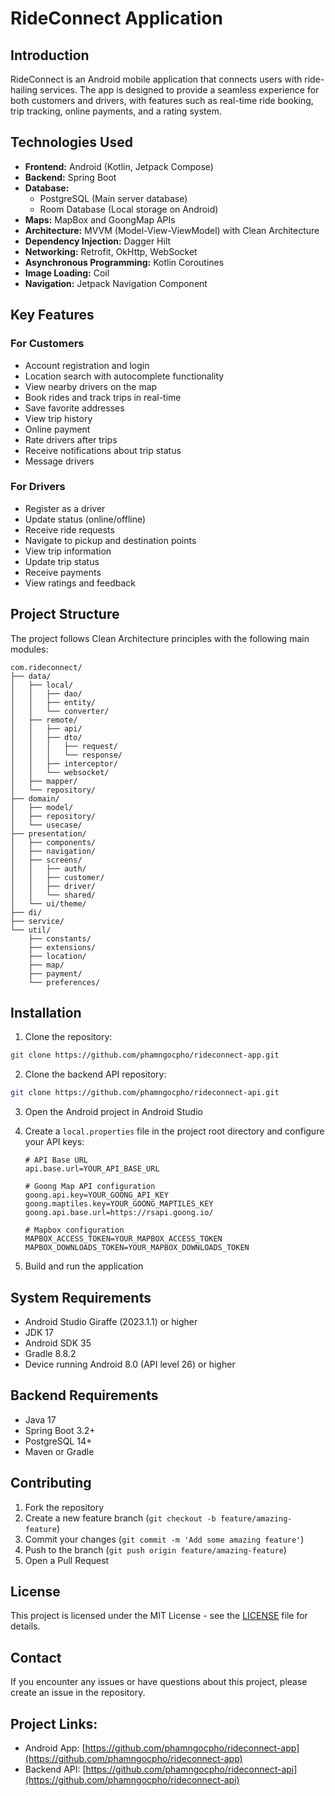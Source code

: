# RideConnect Application

## Introduction

RideConnect is an Android mobile application that connects users with ride-hailing services. The app is designed to provide a seamless experience for both customers and drivers, with features such as real-time ride booking, trip tracking, online payments, and a rating system.

## Technologies Used

- **Frontend:** Android (Kotlin, Jetpack Compose)
- **Backend:** Spring Boot
- **Database:** 
  - PostgreSQL (Main server database)
  - Room Database (Local storage on Android)
- **Maps:** MapBox and GoongMap APIs
- **Architecture:** MVVM (Model-View-ViewModel) with Clean Architecture
- **Dependency Injection:** Dagger Hilt
- **Networking:** Retrofit, OkHttp, WebSocket
- **Asynchronous Programming:** Kotlin Coroutines
- **Image Loading:** Coil
- **Navigation:** Jetpack Navigation Component

## Key Features

### For Customers
- Account registration and login
- Location search with autocomplete functionality
- View nearby drivers on the map
- Book rides and track trips in real-time
- Save favorite addresses
- View trip history
- Online payment
- Rate drivers after trips
- Receive notifications about trip status
- Message drivers

### For Drivers
- Register as a driver
- Update status (online/offline)
- Receive ride requests
- Navigate to pickup and destination points
- View trip information
- Update trip status
- Receive payments
- View ratings and feedback

## Project Structure

The project follows Clean Architecture principles with the following main modules:

```
com.rideconnect/
├── data/
│   ├── local/
│   │   ├── dao/
│   │   ├── entity/
│   │   └── converter/
│   ├── remote/
│   │   ├── api/
│   │   ├── dto/
│   │   │   ├── request/
│   │   │   └── response/
│   │   ├── interceptor/
│   │   └── websocket/
│   ├── mapper/
│   └── repository/
├── domain/
│   ├── model/
│   ├── repository/
│   └── usecase/
├── presentation/
│   ├── components/
│   ├── navigation/
│   ├── screens/
│   │   ├── auth/
│   │   ├── customer/
│   │   ├── driver/
│   │   └── shared/
│   └── ui/theme/
├── di/
├── service/
└── util/
    ├── constants/
    ├── extensions/
    ├── location/
    ├── map/
    ├── payment/
    └── preferences/
```

## Installation

1. Clone the repository:
```bash
git clone https://github.com/phamngocpho/rideconnect-app.git
```

2. Clone the backend API repository:
```bash
git clone https://github.com/phamngocpho/rideconnect-api.git
```

3. Open the Android project in Android Studio

4. Create a `local.properties` file in the project root directory and configure your API keys:
   ```
   # API Base URL
   api.base.url=YOUR_API_BASE_URL
   
   # Goong Map API configuration
   goong.api.key=YOUR_GOONG_API_KEY
   goong.maptiles.key=YOUR_GOONG_MAPTILES_KEY
   goong.api.base.url=https://rsapi.goong.io/
   
   # Mapbox configuration
   MAPBOX_ACCESS_TOKEN=YOUR_MAPBOX_ACCESS_TOKEN
   MAPBOX_DOWNLOADS_TOKEN=YOUR_MAPBOX_DOWNLOADS_TOKEN
   ```

5. Build and run the application

## System Requirements

- Android Studio Giraffe (2023.1.1) or higher
- JDK 17
- Android SDK 35
- Gradle 8.8.2
- Device running Android 8.0 (API level 26) or higher

## Backend Requirements

- Java 17
- Spring Boot 3.2+
- PostgreSQL 14+
- Maven or Gradle

## Contributing

1. Fork the repository
2. Create a new feature branch (`git checkout -b feature/amazing-feature`)
3. Commit your changes (`git commit -m 'Add some amazing feature'`)
4. Push to the branch (`git push origin feature/amazing-feature`)
5. Open a Pull Request

## License

This project is licensed under the MIT License - see the [LICENSE](LICENSE) file for details.

## Contact

If you encounter any issues or have questions about this project, please create an issue in the repository.

## Project Links:
- Android App: [https://github.com/phamngocpho/rideconnect-app](https://github.com/phamngocpho/rideconnect-app)
- Backend API: [https://github.com/phamngocpho/rideconnect-api](https://github.com/phamngocpho/rideconnect-api)
